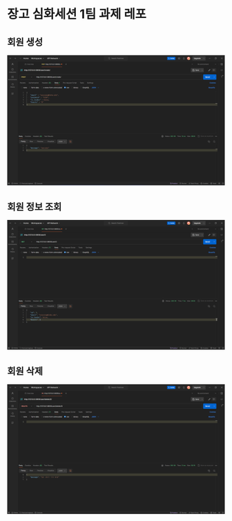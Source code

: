 # 장고 심화세션 1팀 과제 레포

## 회원 생성  
![회원 생성](/postman/회원%20생성.png)  

## 회원 정보 조회  
![회원 정보 조회](/postman/회원%20정보%20조회.png)  

## 회원 삭제  
![회원 삭제](postman/회원%20삭제.png)  